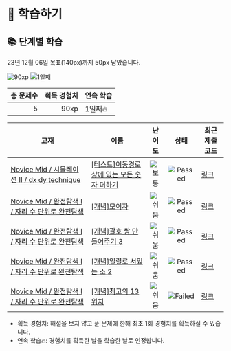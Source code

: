 # 📖 학습하기

## 📚 단계별 학습
23년 12월 06일 목표(140px)까지 50px 남았습니다.

![90xp](https://img.shields.io/badge/EXP-90xp-%235cb85c.svg?for-the-badge)
![1일째](https://img.shields.io/badge/연속학습-1일째-%23E34F26.svg?for-the-badge)

|총 문제수|획득 경험치|연속 학습|
|---:|---:|---|
5|90xp|1일째🔥|

|교재|이름|난이도|상태|최근 제출 코드|
|---|---|:---:|:---:|---|
|[Novice Mid / 시뮬레이션 II / dx dy technique](https://www.codetree.ai/missions?missionId=5)|[[테스트]이동경로상에 있는 모든 숫자 더하기](https://www.codetree.ai/missions/5/problems/add-all-the-numbers-on-the-path)|![보통][medium]|![Passed][passed]|[링크](https://github.com/kimdozzi/codetree-TILs/blob/main/231206/%EC%9D%B4%EB%8F%99%EA%B2%BD%EB%A1%9C%EC%83%81%EC%97%90%20%EC%9E%88%EB%8A%94%20%EB%AA%A8%EB%93%A0%20%EC%88%AB%EC%9E%90%20%EB%8D%94%ED%95%98%EA%B8%B0/add-all-the-numbers-on-the-path.py)|
|[Novice Mid / 완전탐색 I / 자리 수 단위로 완전탐색](https://www.codetree.ai/missions?missionId=5)|[[개념]모이자](https://www.codetree.ai/missions/5/problems/gather)|![쉬움][easy]|![Passed][passed]|[링크](https://github.com/kimdozzi/codetree-TILs/blob/main/231206/%EB%AA%A8%EC%9D%B4%EC%9E%90/gather.py)|
|[Novice Mid / 완전탐색 I / 자리 수 단위로 완전탐색](https://www.codetree.ai/missions?missionId=5)|[[개념]괄호 쌍 만들어주기 3](https://www.codetree.ai/missions/5/problems/pair-parentheses-3)|![쉬움][easy]|![Passed][passed]|[링크](https://github.com/kimdozzi/codetree-TILs/blob/main/231206/%EA%B4%84%ED%98%B8%20%EC%8C%8D%20%EB%A7%8C%EB%93%A4%EC%96%B4%EC%A3%BC%EA%B8%B0%203/pair-parentheses-3.py)|
|[Novice Mid / 완전탐색 I / 자리 수 단위로 완전탐색](https://www.codetree.ai/missions?missionId=5)|[[개념]일렬로 서있는 소 2](https://www.codetree.ai/missions/5/problems/cattle-in-a-rowing-up-2)|![쉬움][easy]|![Passed][passed]|[링크](https://github.com/kimdozzi/codetree-TILs/blob/main/231206/%EC%9D%BC%EB%A0%AC%EB%A1%9C%20%EC%84%9C%EC%9E%88%EB%8A%94%20%EC%86%8C%202/cattle-in-a-rowing-up-2.py)|
|[Novice Mid / 완전탐색 I / 자리 수 단위로 완전탐색](https://www.codetree.ai/missions?missionId=5)|[[개념]최고의 13위치](https://www.codetree.ai/missions/5/problems/best-place-of-13)|![쉬움][easy]|![Failed][failed]|[링크](https://github.com/kimdozzi/codetree-TILs/blob/main/231206/%EC%B5%9C%EA%B3%A0%EC%9D%98%2013%EC%9C%84%EC%B9%98/best-place-of-13.py)|


* 획득 경험치: 해설을 보지 않고 푼 문제에 한해 최초 1회 경험치를 획득하실 수 있습니다.
* 연속 학습:fire:: 경험치를 획득한 날을 학습한 날로 인정합니다.










[b5]: https://img.shields.io/badge/Bronze_5-%235D3E31.svg
[b4]: https://img.shields.io/badge/Bronze_4-%235D3E31.svg
[b3]: https://img.shields.io/badge/Bronze_3-%235D3E31.svg
[b2]: https://img.shields.io/badge/Bronze_2-%235D3E31.svg
[b1]: https://img.shields.io/badge/Bronze_1-%235D3E31.svg
[s5]: https://img.shields.io/badge/Silver_5-%23394960.svg
[s4]: https://img.shields.io/badge/Silver_4-%23394960.svg
[s3]: https://img.shields.io/badge/Silver_3-%23394960.svg
[s2]: https://img.shields.io/badge/Silver_2-%23394960.svg
[s1]: https://img.shields.io/badge/Silver_1-%23394960.svg
[g5]: https://img.shields.io/badge/Gold_5-%23FFC433.svg
[g4]: https://img.shields.io/badge/Gold_4-%23FFC433.svg
[g3]: https://img.shields.io/badge/Gold_3-%23FFC433.svg
[g2]: https://img.shields.io/badge/Gold_2-%23FFC433.svg
[g1]: https://img.shields.io/badge/Gold_1-%23FFC433.svg
[p5]: https://img.shields.io/badge/Platinum_5-%2376DDD8.svg
[p4]: https://img.shields.io/badge/Platinum_4-%2376DDD8.svg
[p3]: https://img.shields.io/badge/Platinum_3-%2376DDD8.svg
[p2]: https://img.shields.io/badge/Platinum_2-%2376DDD8.svg
[p1]: https://img.shields.io/badge/Platinum_1-%2376DDD8.svg
[passed]: https://img.shields.io/badge/Passed-%23009D27.svg
[failed]: https://img.shields.io/badge/Failed-%23D24D57.svg
[easy]: https://img.shields.io/badge/쉬움-%235cb85c.svg?for-the-badge
[medium]: https://img.shields.io/badge/보통-%23FFC433.svg?for-the-badge
[hard]: https://img.shields.io/badge/어려움-%23D24D57.svg?for-the-badge